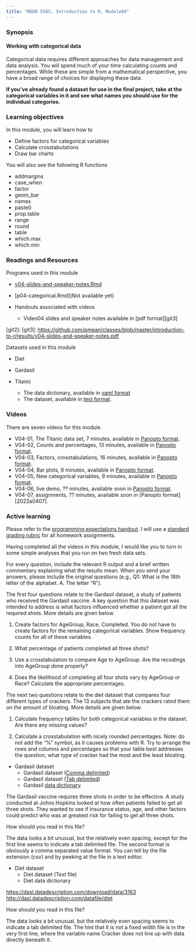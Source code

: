 ```yaml
---
title: "MEDB 5505, Introduction to R, Module04"
---
```


### Synopsis

#### Working with categorical data

Categorical data requires different approaches for data management and data analysis. You will spend much of your time calculating counts and percentages. While these are simple from a mathematical perspective, you have a broad range of choices for displaying these data.

**If you've already found a dataset for use in the final project, take at the categorical variables in it and see what names you should use for the individual categories.**

### Learning objectives

In this module, you will learn how to 

+ Define factors for categorical variables
+ Calculate crosstabulations
+ Draw bar charts

You will also see the following R functions

+ addmargins
+ case_when
+ factor
+ geom_bar
+ names
+ paste0
+ prop.table
+ range
+ round
+ table
+ which.max
+ which.min

### Readings and Resources

Programs used in this module

+ [v04-slides-and-speaker-notes.Rmd][git1]
+ [p04-categorical.Rmd](Not available yet)

+ Handouts associated with videos
  + Video04 slides and speaker notes available in [pdf format][git3]

[git1]: https://github.com/pmean/classes/blob/master/introduction-to-r/src/v04-slides-and-speaker-notes.Rmd
[git2]: 
[git3]: https://github.com/pmean/classes/blob/master/introduction-to-r/results/v04-slides-and-speaker-notes.pdf

Datasets used in this module

+ Diet

+ Gardasil

+ Titanic
  + The data dictionary, available in [yaml format][titanic1]
  + The dataset, available in [text format][titanic2].

[titanic1]: https://github.com/pmean/classes/blob/master/introduction-to-r/data/titanic-data-dictionary.yaml
[titanic2]: https://github.com/pmean/classes/blob/master/introduction-to-r/data/titanic_v00.txt

### Videos

There are seven videos for this module.

+ V04-01, The Titanic data set, 7 minutes, available in [Panopto format][2022a0401].
+ V04-02, Counts and percentages, 13 minutes, available in [Panopto format][2022a0402].
+ V04-03, Factors, crosstabulations, 16 minutes, available in [Panopto format][2022a0403].
+ V04-04, Bar plots, 6 minutes, available in [Panopto format][2022a0404].
+ V04-05, New categorical variables, 9 minutes, available in [Panopto format][2022a0405].
+ V04-06, live demo, ?? minutes, available soon in [Panopto format][2022a0406].
+ V04-07, assignments, ?? minutes, available soon in [Panopto format][2022a0407].

[2022a0401]: https://umsystem.hosted.panopto.com/Panopto/Pages/Viewer.aspx?id=ac7c5012-71d2-48f3-8703-ae78016ac1c5
[2022a0402]: https://umsystem.hosted.panopto.com/Panopto/Pages/Viewer.aspx?id=5e86215c-0efa-4b61-824e-ae78016cd9b4
[2022a0403]: https://umsystem.hosted.panopto.com/Panopto/Pages/Viewer.aspx?id=47c3fa8f-a133-4e1a-ab11-ae780170e8db
[2022a0404]: https://umsystem.hosted.panopto.com/Panopto/Pages/Viewer.aspx?id=9c46a59a-6076-4745-b15f-ae7801759190
[2022a0405]: https://umsystem.hosted.panopto.com/Panopto/Pages/Viewer.aspx?id=eaf95eef-eab1-4b91-9c43-ae7801775ffd
[2022a0406]: 
[2022a0407]: 

### Active learning

Please refer to the [programming expectations handout][git98]. I will use a [standard grading rubric][git99] for all homework assignments.

[git98]: https://github.com/pmean/classes/blob/master/software-engineering/results/programming-expectations.pdf
[git99]: https://github.com/pmean/classes/blob/master/software-engineering/src/grading-rubric.md

Having completed all the videos in this module, I would like you to turn in some simple analyses that you run on two fresh data sets. 

For every question, include the relevant R output and a brief written commentary explaining what the results mean. When you send your answers, please include the original questions (e.g., Q1: What is the 18th letter of the alphabet. A. The letter “R”).

The first four questions relate to the Gardasil dataset, a study of patients who received the Gardasil vaccine. A key question that this dataset was intended to address is what factors influenced whether a patient got all the required shots. More details are given below.

1. Create factors for AgeGroup, Race, Completed. You do not have to create factors for the remaining categorical variables. Show frequency counts for all of these variables.

2. What percentage of patients completed all three shots?

3. Use a crosstabulation to compare Age to AgeGroup. Are the recodings into AgeGroup done properly?

4. Does the likelihood of completing all four shots vary by AgeGroup or Race? Calculate the appropriate percentages.

The next two questions relate to the diet dataset that compares four different types of crackers. The 13 subjects that ate the crackers rated them on the amount of bloating. More details are given below.

1. Calculate frequency tables for both categorical variables in the dataset. Are there any missing values?

2. Calculate a crosstabulation with nicely rounded percentages. Note: do not add the “%” symbol, as it causes problems with R. Try to arrange the rows and columns and percentages so that your table best addresses the question, what type of cracker had the most and the least bloating.

+ Gardasil dataset
  + Gardasil dataset ([Comma delimited][gar1])
  + Gardasil dataset ([Tab delimited][gar2])
  + Gardasil [data dictionary][gar3]

[gar1]: https://raw.githubusercontent.com/pmean/classes/master/introduction-to-r/data/gardasil.csv
[gar2]: https://raw.githubusercontent.com/pmean/classes/master/introduction-to-r/data/gardasil.tsv
[gar3]: https://github.com/pmean/classes/blob/master/introduction-to-r/data/gardasil-data-dictionary.yaml

The Gardasil vaccine requires three shots in order to be effective. A study conducted at Johns Hopkins looked at how often patients failed to get all three shots. They wanted to see if insurance status, age, and other factors could predict who was at greatest risk for failing to get all three shots.

How should you read in this file?

The data looks a bit unusual, but the relatively even spacing, except for the first line seems to indicate a tab delimited file. The second format is obviously a comma separated value format. You can tell by the file extension (csv) and by peeking at the file in a text editor.

+ Diet dataset
  + Diet dataset (Text file)
  + Diet data dictionary

https://dasl.datadescription.com/download/data/3163
http://dasl.datadescription.com/datafile/diet

How should you read in this file?

The data looks a bit unusual, but the relatively even spacing seems to indicate a tab delimited file. The hint that it is not a fixed width file is in the very first line, where the variable name Cracker does not line up with data directly beneath it.
